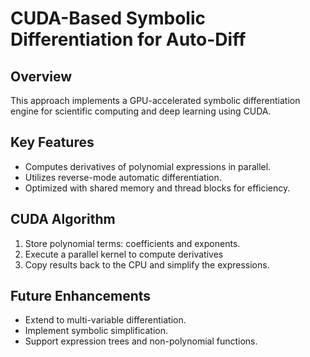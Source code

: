 # CUDA-Based Symbolic Differentiation for Auto-Diff

## Overview
This approach implements a GPU-accelerated symbolic differentiation engine for scientific computing and deep learning using CUDA.

## Key Features
- Computes derivatives of polynomial expressions in parallel.
- Utilizes reverse-mode automatic differentiation.
- Optimized with shared memory and thread blocks for efficiency.

## CUDA Algorithm
1. Store polynomial terms: coefficients and exponents.
2. Execute a parallel kernel to compute derivatives 
3. Copy results back to the CPU and simplify the expressions.

## Future Enhancements
- Extend to multi-variable differentiation.
- Implement symbolic simplification.
- Support expression trees and non-polynomial functions.
